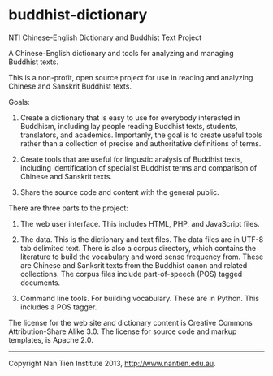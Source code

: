 buddhist-dictionary
===============================================================================
NTI Chinese-English Dictionary and Buddhist Text Project

A Chinese-English dictionary and tools for analyzing and managing Buddhist texts.

This is a non-profit, open source project for use in reading and analyzing 
Chinese and Sanskrit Buddhist texts.

Goals:

1. Create a dictionary that is easy to use for everybody interested in Buddhism, 
   including lay people reading Buddhist texts, students, translators, and academics.
   Importanly, the goal is to create useful tools rather than a collection of 
   precise and authoritative definitions of terms.

2. Create tools that are useful for lingustic analysis of Buddhist texts, including 
   identification of specialist Buddhist terms and comparison of Chinese and
   Sanskrit texts.

3. Share the source code and content with the general public.

There are three parts to the project:

1. The web user interface. This includes HTML, PHP, and JavaScript files.

2. The data. This is the dictionary and text files. The data files are in UTF-8 tab
   delimited text. There is also a corpus directory, which contains the literature
   to build the vocabulary and word sense frequency from. These are Chinese and 
   Sanksrit texts from the Buddhist canon and related collections. The corpus 
   files include part-of-speech (POS) tagged documents.

3. Command line tools. For building vocabulary. These are in Python. This includes
   a POS tagger.

The license for the web site and dictionary content is Creative Commons 
Attribution-Share Alike 3.0. The license for source code and markup templates, 
is Apache 2.0.

-------------------------------------------------------------------------------
Copyright Nan Tien Institute 2013, http://www.nantien.edu.au.
